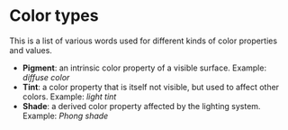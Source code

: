 # Color types

This is a list of various words used for different kinds of color properties and values.

- **Pigment**: an intrinsic color property of a visible surface. Example: *diffuse color*
- **Tint**: a color property that is itself not visible, but used to affect other colors. Example: *light tint*
- **Shade**: a derived color property affected by the lighting system. Example: *Phong shade*